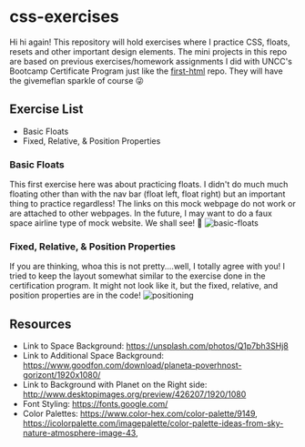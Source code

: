 # css-exercises
Hi hi again! This repository will hold exercises where I practice CSS, floats, resets and other important design elements. The mini projects in this repo are based on previous exercises/homework assignments I did with UNCC's Bootcamp Certificate Program just like the [first-html](https://github.com/givemeflan/first-html-exercises) repo. They will have the givemeflan sparkle of course :stuck_out_tongue_winking_eye:

## Exercise List 
- Basic Floats 
- Fixed, Relative, & Position Properties

### Basic Floats 
This first exercise here was about practicing floats. I didn't do much much floating other than with the nav bar (float left, float right) but an important thing to practice regardless! The links on this mock webpage do not work or are attached to other webpages. In the future, I may want to do a faux space airline type of mock website. We shall see! :rocket: 
![basic-floats](https://user-images.githubusercontent.com/66345751/89225759-c2582500-d5a8-11ea-8994-01e54b0ba65e.JPG)

### Fixed, Relative, & Position Properties
If you are thinking, whoa this is not pretty....well, I totally agree with you! I tried to keep the layout somewhat similar to the exercise done in the certification program. It might not look like it, but the fixed, relative, and position properties are in the code! 
![positioning](https://user-images.githubusercontent.com/66345751/89973267-ef05df80-dc2d-11ea-8d48-36717b592b71.JPG)




## Resources 
- Link to Space Background: https://unsplash.com/photos/Q1p7bh3SHj8
- Link to Additional Space Background: https://www.goodfon.com/download/planeta-poverhnost-gorizont/1920x1080/
- Link to Background with Planet on the Right side: http://www.desktopimages.org/preview/426207/1920/1080
- Font Styling: https://fonts.google.com/
- Color Palettes: https://www.color-hex.com/color-palette/9149, https://icolorpalette.com/imagepalette/color-palette-ideas-from-sky-nature-atmosphere-image-43, 
